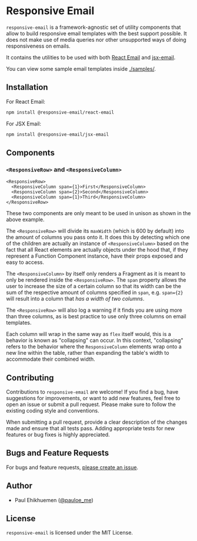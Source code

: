 # Responsive Email

`responsive-email` is a framework-agnostic set of utility components that allow to build
responsive email templates with the best support possible. It does not make use of
media queries nor other unsupported ways of doing responsiveness on emails.

It contains the utilities to be used with both [React Email](https://react.email) and
[jsx-email](https://jsx.email).

You can view some sample email templates inside [./samples/](./samples/).

## Installation

For React Email:

```bash
npm install @responsive-email/react-email
```

For JSX Email:

```bash
npm install @responsive-email/jsx-email
```

## Components

### `<ResponsiveRow>` and `<ResponsiveColumn>`

```tsx
<ResponsiveRow>
  <ResponsiveColumn span={1}>First</ResponsiveColumn>
  <ResponsiveColumn span={2}>Second</ResponsiveColumn>
  <ResponsiveColumn span={1}>Third</ResponsiveColumn>
</ResponsiveRow>
```

These two components are only meant to be used in unison as shown in the above example.

The `<ResponsiveRow>` will divide its `maxWidth` (which is 600 by default) into the amount
of columns you pass onto it. It does this by detecting which one of the children are actually
an instance of `<ResponsiveColumn>` based on the fact that all React elements are actually objects
under the hood that, if they represent a Function Component instance, have their props exposed and easy to access.

The `<ResponsiveColumn>` by itself only renders a Fragment as it is meant to only be rendered
inside the `<ResponsiveRow>`. The `span` property allows the user to increase the size of a certain
column so that its width can be the sum of the respective amount of columns specified in `span`, e.g.
`span={2}` will result into a column that _has a width of two columns_.

The `<ResponsiveRow>` will also log a warning if it finds you are using more than three columns,
as is best practice to use only three columns on email templates.

Each column will wrap in the same way as `flex` itself would, this is a behavior is known as "collapsing" can occur.
In this context, "collapsing" refers to the behavior where the `ResponsiveColumn` elements wrap onto a new line within the table, rather than expanding the table's width to accommodate their combined width.

## Contributing

Contributions to `responsive-email` are welcome! If you find a bug, have suggestions for improvements, or want to add new features, feel free to open an issue or submit a pull request. Please make sure to follow the existing coding style and conventions.

When submitting a pull request, provide a clear description of the changes made and ensure that all tests pass. Adding appropriate tests for new features or bug fixes is highly appreciated.

## Bugs and Feature Requests

For bugs and feature requests, [please create an issue](https://github.com/codeskills-dev/responsive-react-email/issues/new).

## Author

- Paul Ehikhuemen ([@pauloe_me](https://twitter.com/pauloe_me))

## License

`responsive-email` is licensed under the MIT License.
